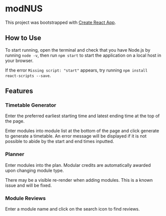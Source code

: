 # modNUS

This project was bootstrapped with [Create React App](https://github.com/facebook/create-react-app).

## How to Use

To start running, open the terminal and check that you have Node.js by running `node -v`, then run `npm start` to start the application on a local host in your browser.

If the error `Missing script: "start"` appears, try running `npm install react-scripts --save`.

## Features

### Timetable Generator

Enter the preferred earliest starting time and latest ending time at the top of the page.

Enter modules into module list at the bottom of the page and click generate to generate a timetable. An error message will be displayed if it is not possible to abide by the start and end times inputted.

### Planner

Enter modules into the plan. Modular credits are automatically awarded upon changing module type.

There may be a visible re-render when adding modules. This is a known issue and will be fixed.

### Module Reviews

Enter a module name and click on the search icon to find reviews.
